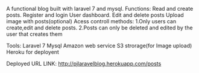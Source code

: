 A functional blog built with laravel 7 and mysql.
Functions:
Read and create posts.
Register and login
User dashboard.
Edit and delete posts
Upload image with posts(optional)
Acess controll methods:
    1.Only users can create,edit and delete posts.
    2.Posts can only be deleted and edited by the user that creates them


Tools:
Laravel 7
Mysql
Amazon web service S3 strorage(for Image upload)
Heroku for deployent

Deployed URL LINK:
http://pjlaravelblog.herokuapp.com/posts

